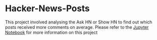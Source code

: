 # Hacker-News-Posts
This project involved analysing the Ask HN or Show HN to find out which posts received more comments on average. 
Please refer to the [Jupyter Notebook](https://github.com/Khalizo/Hacker-News-Posts/blob/master/Basics.ipynb) for more information on this project
